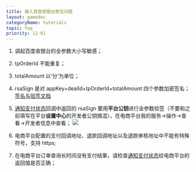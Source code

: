 ```yaml
---
title: 接入百度收银台常见问题
layout: gamedoc
categoryName: tutorials
topic: faq
priority: 12-01
---
```

1. 调起百度收银台的全参数大小写敏感；
2. tpOrderId 不能重复；
3. totalAmount 以‘分’为单位；
4. rsaSign 是对 appKey+dealId+tpOrderId+totalAmount 四个参数加密签名；[签名与验签文档](https://dianshang.baidu.com/platform/doclist/index.html#!/doc/nuomiplus_2_base/sign_v2.md)

5. [通知支付状态](https://dianshang.baidu.com/platform/doclist/index.html#!/doc/nuomiplus_1_guide/mini_program_cashier/standard_interface/push_notice.md)回调中返回的 rsaSign 要用**平台公钥**进行全参数验签（不要和之前填写在平台**设置中心**的开发者公钥搞混），在电商平台我的服务->操作->查看->开发者信息中查看；
![](/img/game/tutorials/rasSign.jpg)

6. 电商平台配置的支付回调地址、退款回调地址以及退款审核地址中不能有特殊符号，支持 https;
7. 在电商平台订单查询长时间没有支付结果，请检查[通知支付状态](https://dianshang.baidu.com/platform/doclist/index.html#!/doc/nuomiplus_1_guide/mini_program_cashier/standard_interface/push_notice.md)给电商平台的返回值是否正确；
